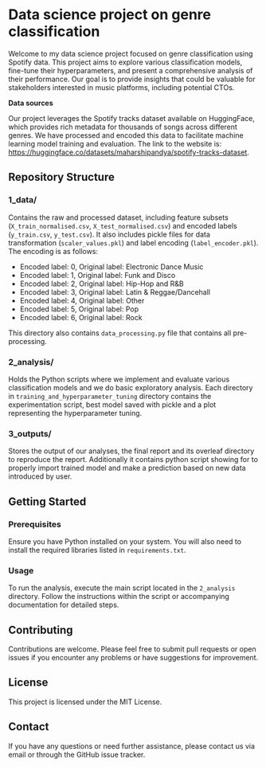 # Data science project on genre classification

Welcome to my data science project focused on genre classification using Spotify data.
This project aims to explore various classification models, fine-tune their hyperparameters, and present a comprehensive 
analysis of their performance. Our goal is to provide insights that could be valuable for stakeholders interested in music 
platforms, including potential CTOs.

**Data sources**

Our project leverages the Spotify tracks dataset available on HuggingFace, which provides rich metadata for thousands of songs across different genres. 
We have processed and encoded this data to facilitate machine learning model training and evaluation.  The link to the website is: 
https://huggingface.co/datasets/maharshipandya/spotify-tracks-dataset.

## Repository Structure

### 1_data/

Contains the raw and processed dataset, including feature subsets (`X_train_normalised.csv`, `X_test_normalised.csv`) and encoded labels (`y_train.csv`, `y_test.csv`).
It also includes pickle files for data transformation (`scaler_values.pkl`) and label encoding (`label_encoder.pkl`). The encoding is as follows:

- Encoded label: 0, Original label: Electronic Dance Music
- Encoded label: 1, Original label: Funk and Disco
- Encoded label: 2, Original label: Hip-Hop and R&B
- Encoded label: 3, Original label: Latin & Reggae/Dancehall
- Encoded label: 4, Original label: Other
- Encoded label: 5, Original label: Pop
- Encoded label: 6, Original label: Rock

This directory also contains `data_processing.py` file that contains all pre-processing.

### 2_analysis/

 Holds the Python scripts where we implement and evaluate various classification models and we do basic exploratory analysis.
 Each directory in `training_and_hyperparameter_tuning` directory contains the experimentation script, best model saved 
 with pickle and a plot representing the hyperparameter tuning.

### 3_outputs/

 Stores the output of our analyses, the final report and its overleaf directory to reproduce the report. Additionally it contains
python script showing for to properly import trained model and make a prediction based on new data introduced by user.

## Getting Started

### Prerequisites

Ensure you have Python installed on your system. You will also need to install the required libraries listed in `requirements.txt`.

### Usage

To run the analysis, execute the main script located in the `2_analysis` directory. Follow the instructions within the script or accompanying documentation for detailed steps.

## Contributing

Contributions are welcome. Please feel free to submit pull requests or open issues if you encounter any problems or have suggestions for improvement.

## License

This project is licensed under the MIT License.

## Contact

If you have any questions or need further assistance, please contact us via email or through the GitHub issue tracker.

